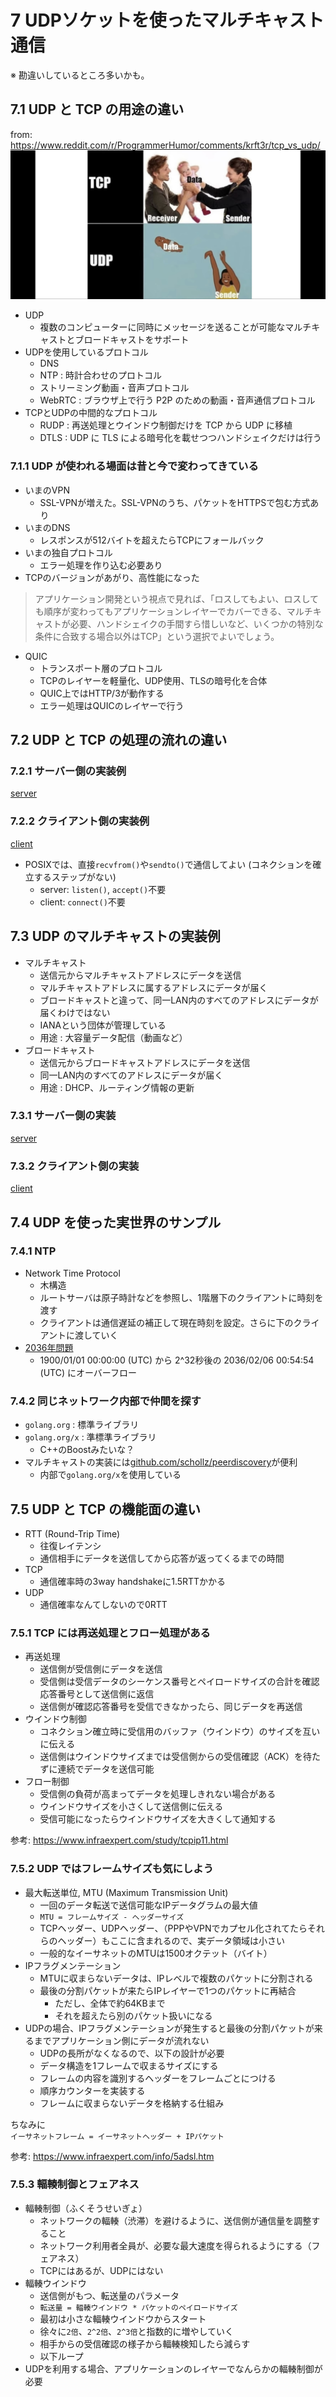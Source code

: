 # 7 UDPソケットを使ったマルチキャスト通信

※ 勘違いしているところ多いかも。  

## 7.1 UDP と TCP の用途の違い

from: https://www.reddit.com/r/ProgrammerHumor/comments/krft3r/tcp_vs_udp/  
![tcp udp](image/a.jpg)  

- UDP
  - 複数のコンピューターに同時にメッセージを送ることが可能なマルチキャストとブロードキャストをサポート
- UDPを使用しているプロトコル
  - DNS
  - NTP : 時計合わせのプロトコル
  - ストリーミング動画・音声プロトコル
  - WebRTC : ブラウザ上で行う P2P のための動画・音声通信プロトコル
- TCPとUDPの中間的なプロトコル
  - RUDP : 再送処理とウインドウ制御だけを TCP から UDP に移植
  - DTLS : UDP に TLS による暗号化を載せつつハンドシェイクだけは行う

### 7.1.1 UDP が使われる場面は昔と今で変わってきている

- いまのVPN
  - SSL-VPNが増えた。SSL-VPNのうち、パケットをHTTPSで包む方式あり
- いまのDNS
  - レスポンスが512バイトを超えたらTCPにフォールバック
- いまの独自プロトコル
  - エラー処理を作り込む必要あり
- TCPのバージョンがあがり、高性能になった

> アプリケーション開発という視点で見れば、「ロスしてもよい、ロスしても順序が変わってもアプリケーションレイヤーでカバーできる、マルチキャストが必要、ハンドシェイクの手間すら惜しいなど、いくつかの特別な条件に合致する場合以外はTCP」という選択でよいでしょう。

- QUIC
  - トランスポート層のプロトコル
  - TCPのレイヤーを軽量化、UDP使用、TLSの暗号化を合体
  - QUIC上ではHTTP/3が動作する
  - エラー処理はQUICのレイヤーで行う

## 7.2 UDP と TCP の処理の流れの違い

### 7.2.1 サーバー側の実装例

[server](01-unicast/server/main.go)  

### 7.2.2 クライアント側の実装例

[client](01-unicast/client/main.go)  

- POSIXでは、直接`recvfrom()`や`sendto()`で通信してよい (コネクションを確立するステップがない)
  - server: `listen()`, `accept()`不要
  - client: `connect()`不要

## 7.3 UDP のマルチキャストの実装例

- マルチキャスト
  - 送信元からマルチキャストアドレスにデータを送信
  - マルチキャストアドレスに属するアドレスにデータが届く
  - ブロードキャストと違って、同一LAN内のすべてのアドレスにデータが届くわけではない
  - IANAという団体が管理している
  - 用途 : 大容量データ配信（動画など）
- ブロードキャスト
  - 送信元からブロードキャストアドレスにデータを送信
  - 同一LAN内のすべてのアドレスにデータが届く
  - 用途 : DHCP、ルーティング情報の更新

### 7.3.1 サーバー側の実装

[server](02-multicast/server/main.go)

### 7.3.2 クライアント側の実装

[client](02-multicast/client/main.go)

## 7.4 UDP を使った実世界のサンプル

### 7.4.1 NTP

- Network Time Protocol
  - 木構造
  - ルートサーバは原子時計などを参照し、1階層下のクライアントに時刻を渡す
  - クライアントは通信遅延の補正して現在時刻を設定。さらに下のクライアントに渡していく
- [2036年問題](https://japan.zdnet.com/glossary/exp/2036%E5%B9%B4%E5%95%8F%E9%A1%8C/#:~:text=2036%E5%B9%B4%E5%95%8F%E9%A1%8C%E3%81%A8%E3%81%AF&text=2036%E5%B9%B4%E5%95%8F%E9%A1%8C%E3%81%A8%E3%81%AF%E3%80%81%E3%82%B3%E3%83%B3%E3%83%94%E3%83%A5%E3%83%BC%E3%82%BF%E3%81%AE%E6%99%82%E5%88%BB%E3%82%92%E5%90%8C%E6%9C%9F,%E5%95%8F%E9%A1%8C%E3%81%AE%E3%81%93%E3%81%A8%E3%81%A7%E3%81%82%E3%82%8B%E3%80%82)
  - 1900/01/01 00:00:00 (UTC) から 2^32秒後の 2036/02/06 00:54:54 (UTC) にオーバーフロー

### 7.4.2 同じネットワーク内部で仲間を探す

- `golang.org` : 標準ライブラリ
- `golang.org/x` : 準標準ライブラリ
  - C++のBoostみたいな？
- マルチキャストの実装には[github.com/schollz/peerdiscovery](https://github.com/schollz/peerdiscovery)が便利
  - 内部で`golang.org/x`を使用している

## 7.5 UDP と TCP の機能面の違い

- RTT (Round-Trip Time)
  - 往復レイテンシ
  - 通信相手にデータを送信してから応答が返ってくるまでの時間
- TCP
  - 通信確率時の3way handshakeに1.5RTTかかる
- UDP
  - 通信確率なんてしないので0RTT

### 7.5.1 TCP には再送処理とフロー処理がある

- 再送処理
  - 送信側が受信側にデータを送信
  - 受信側は受信データのシーケンス番号とペイロードサイズの合計を確認応答番号として送信側に返信
  - 送信側が確認応答番号を受信できなかったら、同じデータを再送信
- ウインドウ制御
  - コネクション確立時に受信用のバッファ（ウインドウ）のサイズを互いに伝える
  - 送信側はウインドウサイズまでは受信側からの受信確認（ACK）を待たずに連続でデータを送信可能
- フロー制御
  - 受信側の負荷が高まってデータを処理しきれない場合がある
  - ウインドウサイズを小さくして送信側に伝える
  - 受信可能になったらウインドウサイズを大きくして通知する

参考: https://www.infraexpert.com/study/tcpip11.html  

### 7.5.2 UDP ではフレームサイズも気にしよう

- 最大転送単位, MTU (Maximum Transmission Unit)
  - 一回のデータ転送で送信可能なIPデータグラムの最大値
  - `MTU = フレームサイズ - ヘッダーサイズ`
  - TCPヘッダー、UDPヘッダー、（PPPやVPNでカプセル化されてたらそれらのヘッダー）もここに含まれるので、実データ領域は小さい
  - 一般的なイーサネットのMTUは1500オクテット（バイト）
- IPフラグメンテーション
  - MTUに収まらないデータは、IPレベルで複数のパケットに分割される
  - 最後の分割パケットが来たらIPレイヤーで1つのパケットに再結合
    - ただし、全体で約64KBまで
    - それを超えたら別のパケット扱いになる
- UDPの場合、IPフラグメンテーションが発生すると最後の分割パケットが来るまでアプリケーション側にデータが流れない
  - UDPの長所がなくなるので、以下の設計が必要
  - データ構造を1フレームで収まるサイズにする
  - フレームの内容を識別するヘッダーをフレームごとにつける
  - 順序カウンターを実装する
  - フレームに収まらないデータを格納する仕組み

ちなみに  
`イーサネットフレーム = イーサネットヘッダー + IPパケット`  

参考: https://www.infraexpert.com/info/5adsl.htm  

### 7.5.3 輻輳制御とフェアネス

- 輻輳制御（ふくそうせいぎょ）
  - ネットワークの輻輳（渋滞）を避けるように、送信側が通信量を調整すること
  - ネットワーク利用者全員が、必要な最大速度を得られるようにする（フェアネス）
  - TCPにはあるが、UDPにはない
- 輻輳ウインドウ
  - 送信側がもつ、転送量のパラメータ
  - `転送量 = 輻輳ウインドウ * パケットのペイロードサイズ`
  - 最初は小さな輻輳ウインドウからスタート
  - 徐々に`2倍`、`2^2倍`、`2^3倍`と指数的に増やしていく
  - 相手からの受信確認の様子から輻輳検知したら減らす
  - 以下ループ
- UDPを利用する場合、アプリケーションのレイヤーでなんらかの輻輳制御が必要

